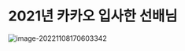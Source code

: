 # 2021년 카카오 입사한 선배님

![image-20221108170603342](C:\Users\lsc08\AppData\Roaming\Typora\typora-user-images\image-20221108170603342.png)




